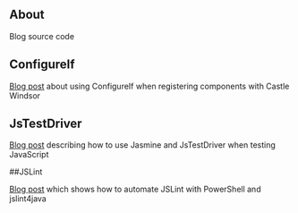 ## About

Blog source code

## ConfigureIf

[Blog post](http://owainwragg.wordpress.com/2012/01/24/controlling-component-registration-with-configureif/) about using ConfigureIf when registering components with Castle Windsor

## JsTestDriver

[Blog post](http://owainwragg.wordpress.com/2012/01/29/uniting-testing-javascript-with-jasmine-and-jstestdriver/) describing how to use Jasmine and JsTestDriver when testing JavaScript

##JSLint

[Blog post](http://owainwragg.wordpress.com/2012/02/04/automating-jslint-with-powershell/) which shows how to automate JSLint with PowerShell and jslint4java